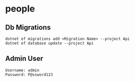 # people

## Db Migrations
```
dotnet ef migrations add <Migration Name> --project Api
dotnet ef database update --project Api
```

## Admin User
```
Username: admin
Password: P@ssword123
```